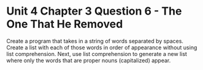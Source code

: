 # Unit 4 Chapter 3 Question 6 - The One That He Removed
Create a program that takes in a string of words separated by spaces. Create a list with each of those words in order of appearance without using list comprehension. Next, use list comprehension to generate a new list where only the words that are proper nouns (capitalized) appear.

